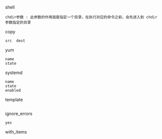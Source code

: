 shell

```
chdir参数 : 此参数的作用就是指定一个目录，在执行对应的命令之前，会先进入到 chdir 参数指定的目录
```

copy

```
src  dest
```

yum

```
name
state
```

systemd

```
name
state
enabled
```

template

```

```

ignore_errors

```
yes
```

with_items

```

```


